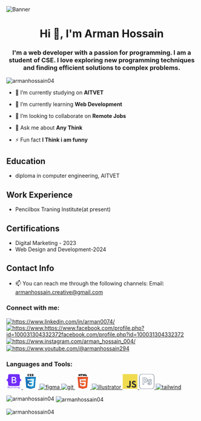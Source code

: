 ![Banner](https://github.com/ArmanHossain04/ArmanHossain04/assets/164849774/6f9fecaa-61b7-49a4-9509-07040cc7b0e8)
<h1 align="center">Hi 👋, I'm Arman Hossain</h1>
<h3 align="center"> I'm a web developer with a passion for programming. I am a student of CSE. I love exploring new programming techniques and finding efficient solutions to complex problems.</h3>

<p align="left"> <img src="https://komarev.com/ghpvc/?username=armanhossain04&label=Profile%20views&color=0e75b6&style=flat" alt="armanhossain04" /> </p>

- 🔭 I’m currently studying on **AITVET**

- 🌱 I’m currently learning **Web Development**

- 👯 I’m looking to collaborate on **Remote Jobs**

- 💬 Ask me about **Any Think**

- ⚡ Fun fact **I Think i am funny**

 ## Education
- diploma in computer engineering, AITVET
## Work Experience 
- Pencilbox Traning Institute(at present)
## Certifications
- Digital Marketing - 2023
- Web Design and Development-2024
## Contact Info
- 📫 You can reach me through the following channels: Email: armanhossain.creative@gmail.com

<h3 align="left">Connect with me:</h3>
<p align="left">
<a href="https://www.linkedin.com/in/arman0074/" target="blank"><img align="center" src="https://raw.githubusercontent.com/rahuldkjain/github-profile-readme-generator/master/src/images/icons/Social/linked-in-alt.svg" alt="https://www.linkedin.com/in/arman0074/" height="30" width="40" /></a>
<a href="https://www.facebook.com/profile.php?id=100031304332372" target="blank"><img align="center" src="https://raw.githubusercontent.com/rahuldkjain/github-profile-readme-generator/master/src/images/icons/Social/facebook.svg" alt="https://www.https://www.facebook.com/profile.php?id=100031304332372facebook.com/profile.php?id=100031304332372" height="30" width="40" /></a>
<a href="https://instagram.com/arman_hossain_004/" target="blank"><img align="center" src="https://raw.githubusercontent.com/rahuldkjain/github-profile-readme-generator/master/src/images/icons/Social/instagram.svg" alt="https://www.instagram.com/arman_hossain_004/" height="30" width="40" /></a>
<a href="https://www.youtube.com/@armanhossain294" target="blank"><img align="center" src="https://raw.githubusercontent.com/rahuldkjain/github-profile-readme-generator/master/src/images/icons/Social/youtube.svg" alt="https://www.youtube.com/@armanhossain294" height="30" width="40" /></a>
</p>

<h3 align="left">Languages and Tools:</h3>
<p align="left"> <a href="https://getbootstrap.com" target="_blank" rel="noreferrer"> <img src="https://raw.githubusercontent.com/devicons/devicon/master/icons/bootstrap/bootstrap-plain-wordmark.svg" alt="bootstrap" width="40" height="40"/> </a> <a href="https://www.w3schools.com/css/" target="_blank" rel="noreferrer"> <img src="https://raw.githubusercontent.com/devicons/devicon/master/icons/css3/css3-original-wordmark.svg" alt="css3" width="40" height="40"/> </a> <a href="https://www.figma.com/" target="_blank" rel="noreferrer"> <img src="https://www.vectorlogo.zone/logos/figma/figma-icon.svg" alt="figma" width="40" height="40"/> </a> <a href="https://git-scm.com/" target="_blank" rel="noreferrer"> <img src="https://www.vectorlogo.zone/logos/git-scm/git-scm-icon.svg" alt="git" width="40" height="40"/> </a> <a href="https://www.w3.org/html/" target="_blank" rel="noreferrer"> <img src="https://raw.githubusercontent.com/devicons/devicon/master/icons/html5/html5-original-wordmark.svg" alt="html5" width="40" height="40"/> </a> <a href="https://www.adobe.com/in/products/illustrator.html" target="_blank" rel="noreferrer"> <img src="https://www.vectorlogo.zone/logos/adobe_illustrator/adobe_illustrator-icon.svg" alt="illustrator" width="40" height="40"/> </a> <a href="https://developer.mozilla.org/en-US/docs/Web/JavaScript" target="_blank" rel="noreferrer"> <img src="https://raw.githubusercontent.com/devicons/devicon/master/icons/javascript/javascript-original.svg" alt="javascript" width="40" height="40"/> </a> <a href="https://www.photoshop.com/en" target="_blank" rel="noreferrer"> <img src="https://raw.githubusercontent.com/devicons/devicon/master/icons/photoshop/photoshop-line.svg" alt="photoshop" width="40" height="40"/> </a> <a href="https://tailwindcss.com/" target="_blank" rel="noreferrer"> <img src="https://www.vectorlogo.zone/logos/tailwindcss/tailwindcss-icon.svg" alt="tailwind" width="40" height="40"/> </a> </p>

<p><img align="left" src="https://github-readme-stats.vercel.app/api/top-langs?username=armanhossain04&show_icons=true&locale=en&layout=compact" alt="armanhossain04" /></p>

<p>&nbsp;<img align="center" src="https://github-readme-stats.vercel.app/api?username=armanhossain04&show_icons=true&locale=en" alt="armanhossain04" /></p>

<p><img align="center" src="https://github-readme-streak-stats.herokuapp.com/?user=armanhossain04&" alt="armanhossain04" /></p>
